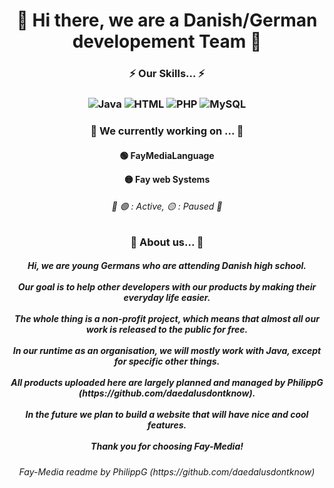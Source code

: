 <h1 align="center">🤖 Hi there, we are a Danish/German developement Team 🤖</h1>

<h3 align="center">⚡ Our Skills... ⚡</h3>
<h3 align="center">

![Java](https://img.shields.io/badge/Java-ED8B00?style=for-the-badge&logo=java&logoColor=white)
![HTML](https://img.shields.io/badge/HTML5-E34F26?style=for-the-badge&logo=html5&logoColor=white)
![PHP](https://img.shields.io/badge/PHP-777BB4?style=for-the-badge&logo=php&logoColor=white)
![MySQL](https://img.shields.io/badge/MySQL-00000F?style=for-the-badge&logo=mysql&logoColor=white)
</h3>

<h3 align="center">🔭 We currently working on ... 🔭</h3>
<h4 align="center">

🟢 FayMediaLanguage

🟡 Fay web Systems
</h4>
<h6 align="center">📜 🟢 : Active, 🟡 : Paused 📜</h6>

<h3 align="center">🤔 About us... 🤔</h3>
<h5 align="center">
Hi, we are young Germans who are attending Danish high school. 
<br></br>
Our goal is to help other developers with our products by making their everyday life easier.
<br></br>
The whole thing is a non-profit project, which means that almost all our work is released to the public for free.
<br></br>
In our runtime as an organisation, we will mostly work with Java, except for specific other things.
<br></br>
All products uploaded here are largely planned and managed by PhilippG (https://github.com/daedalusdontknow).
<br></br>
In the future we plan to build a website that will have nice and cool features. 
<br></br>
Thank you for choosing Fay-Media!
</h5>
  
<h6 align="center"> Fay-Media readme by PhilippG (https://github.com/daedalusdontknow)</h6>
